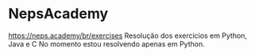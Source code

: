 # NepsAcademy
https://neps.academy/br/exercises
Resolução dos exercicios em Python, Java e C
No momento estou resolvendo apenas em Python.
